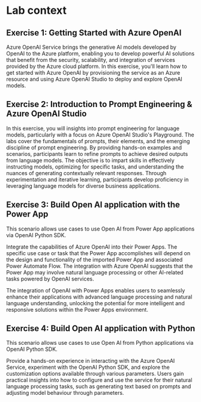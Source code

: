 # Lab context

## Exercise 1: Getting Started with Azure OpenAI 

Azure OpenAI Service brings the generative AI models developed by OpenAI to the Azure platform, enabling you to develop powerful AI solutions that benefit from the security, scalability, and integration of services provided by the Azure cloud platform. In this exercise, you'll learn how to get started with Azure OpenAI by provisioning the service as an Azure resource and using Azure OpenAI Studio to deploy and explore OpenAI models. 

## Exercise 2: Introduction to Prompt Engineering & Azure OpenAI Studio 

In this exercise, you will insights into prompt engineering for language models, particularly with a focus on Azure OpenAI Studio's Playground. The labs cover the fundamentals of prompts, their elements, and the emerging discipline of prompt engineering. By providing hands-on examples and scenarios, participants learn to refine prompts to achieve desired outputs from language models. The objective is to impart skills in effectively instructing models, optimizing for specific tasks, and understanding the nuances of generating contextually relevant responses. Through experimentation and iterative learning, participants develop proficiency in leveraging language models for diverse business applications.

## Exercise 3: Build Open AI application with the Power App

This scenario allows use cases to use Open AI from Power App applications via OpenAI Python SDK.

Integrate the capabilities of Azure OpenAI into their Power Apps. The specific use case or task that the Power App accomplishes will depend on the design and functionality of the imported Power App and associated Power Automate Flow. The integration with Azure OpenAI suggests that the Power App may involve natural language processing or other AI-related tasks powered by OpenAI services.

The integration of OpenAI with Power Apps enables users to seamlessly enhance their applications with advanced language processing and natural language understanding, unlocking the potential for more intelligent and responsive solutions within the Power Apps environment.

## Exercise 4: Build Open AI application with Python

This scenario allows use cases to use Open AI from Python applications via OpenAI Python SDK.

Provide a hands-on experience in interacting with the Azure OpenAI Service, experiment with the OpenAI Python SDK, and explore the customization options available through various parameters. Users gain practical insights into how to configure and use the service for their natural language processing tasks, such as generating text based on prompts and adjusting model behaviour through parameters.

